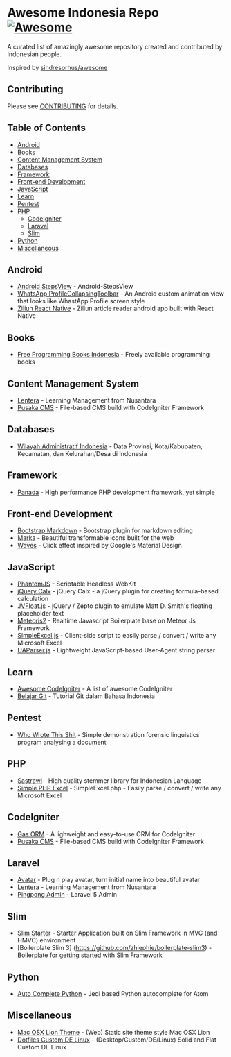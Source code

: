 Awesome Indonesia Repo [![Awesome](https://cdn.rawgit.com/sindresorhus/awesome/d7305f38d29fed78fa85652e3a63e154dd8e8829/media/badge.svg)](https://github.com/sindresorhus/awesome)
===============

A curated list of amazingly awesome repository created and contributed by Indonesian people.

Inspired by [sindresorhus/awesome](https://github.com/sindresorhus/awesome)

## Contributing
Please see [CONTRIBUTING](CONTRIBUTING.md) for details.

## Table of Contents

- [Android](#android)
- [Books](#books)
- [Content Management System](#content-management-system)
- [Databases](#databases)
- [Framework](#framework)
- [Front-end Development](#front-end-development)
- [JavaScript](#javascript)
- [Learn](#learn)
- [Pentest](#pentest)
- [PHP](#php)
	- [CodeIgniter](#codeigniter)
	- [Laravel](#laravel)
	- [Slim](#slim)
- [Python](#python)
- [Miscellaneous](#miscellaneous)

## Android
- [Android StepsView](https://github.com/anton46/Android-StepsView) - Android-StepsView
- [WhatsApp ProfileCollapsingToolbar](https://github.com/anton46/WhatsApp-ProfileCollapsingToolbar) - An Android custom animation view that looks like WhastApp Profile screen style
- [Ziliun React Native](https://github.com/sonnylazuardi/ziliun-react-native) - Ziliun article reader android app built with React Native


## Books
- [Free Programming Books Indonesia](https://github.com/vhf/free-programming-books/blob/master/free-programming-books-id.md) - Freely available programming books

## Content Management System
- [Lentera](https://github.com/laravel-indonesia/lentera) - Learning Management from Nusantara
- [Pusaka CMS](https://github.com/codepolitan-lab/pusakacms) - File-based CMS build with CodeIgniter Framework

## Databases
- [Wilayah Administratif Indonesia](https://github.com/edwardsamuel/Wilayah-Administratif-Indonesia) - Data Provinsi, Kota/Kabupaten, Kecamatan, dan Kelurahan/Desa di Indonesia
 
## Framework
- [Panada](https://github.com/panada/Panada) - High performance PHP development framework, yet simple

## Front-end Development
- [Bootstrap Markdown](https://github.com/toopay/bootstrap-markdown) - Bootstrap plugin for markdown editing
- [Marka](https://github.com/fians/marka) - Beautiful transformable icons built for the web
- [Waves](https://github.com/fians/Waves) - Click effect inspired by Google's Material Design

## JavaScript
- [PhantomJS](https://github.com/ariya/phantomjs) - Scriptable Headless WebKit
- [jQuery Calx](https://github.com/xsanisty/jquery-calx) - jQuery Calx - a jQuery plugin for creating formula-based calculation
- [JVFloat.js](https://github.com/maman/JVFloat.js) - jQuery / Zepto plugin to emulate Matt D. Smith's floating placeholder text
- [Meteoris2](https://github.com/radiegtya/meteoris2) - Realtime Javascript Boilerplate base on Meteor Js Framework
- [SimpleExcel.js](https://github.com/faisalman/simple-excel-js) - Client-side script to easily parse / convert / write any Microsoft Excel
- [UAParser.js](https://github.com/faisalman/ua-parser-js) - Lightweight JavaScript-based User-Agent string parser

## Learn
- [Awesome CodeIgniter](https://github.com/codeigniter-id/awesome-codeigniter) - A list of awesome CodeIgniter
- [Belajar Git](https://github.com/endymuhardin/belajarGit) - Tutorial Git dalam Bahasa Indonesia

## Pentest
- [Who Wrote This Shit](https://github.com/geovedi/who-wrote-this-shit) - Simple demonstration forensic linguistics program analysing a document

## PHP
- [Sastrawi](https://github.com/sastrawi/sastrawi) - High quality stemmer library for Indonesian Language
- [Simple PHP Excel](https://github.com/faisalman/simple-excel-php) - SimpleExcel.php - Easily parse / convert / write any Microsoft Excel

## CodeIgniter
- [Gas ORM](https://github.com/toopay/gas-orm) - A lighweight and easy-to-use ORM for CodeIgniter
- [Pusaka CMS](https://github.com/codepolitan-lab/pusakacms) - File-based CMS build with CodeIgniter Framework

## Laravel
- [Avatar](https://github.com/laravolt/avatar) - Plug n play avatar, turn initial name into beautiful avatar
- [Lentera](https://github.com/laravel-indonesia/lentera) - Learning Management from Nusantara
- [Pingpong Admin](https://github.com/pingpong-labs/admin) - Laravel 5 Admin

## Slim
- [Slim Starter](https://github.com/xsanisty/SlimStarter) - Starter Application built on Slim Framework in MVC (and HMVC) environment
- [Boilerplate Slim 3] (https://github.com/zhiephie/boilerplate-slim3) - Boilerplate for getting started with Slim Framework

## Python
- [Auto Complete Python](https://github.com/sadovnychyi/autocomplete-python) - Jedi based Python autocomplete for Atom

## Miscellaneous
- [Mac OSX Lion Theme](https://github.com/SunDi3yansyah/mac-osx-lion-theme) - (Web) Static site theme style Mac OSX Lion
- [Dotfiles Custom DE Linux](https://github.com/riefachan/dotfiles) - (Desktop/Custom/DE/Linux) Solid and Flat Custom DE Linux
